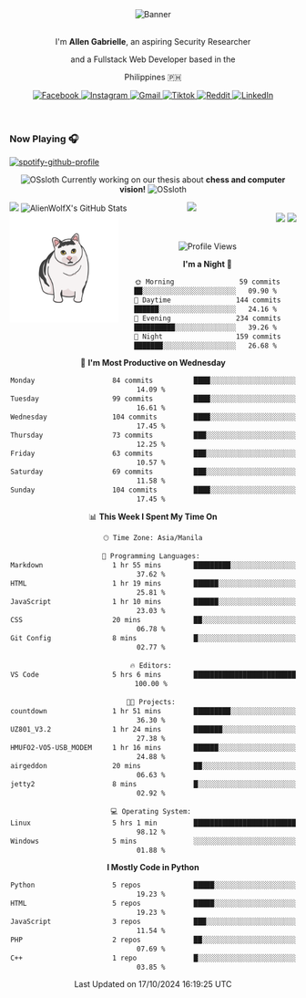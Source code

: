 <!-- AlienWolfX -->
<div align="center">
  <div>
    <!-- ME -->
    <img src="assets/banner.png" alt="Banner" />
    <div>
      <br />
      <p>I'm <b>Allen Gabrielle</b>, an aspiring Security Researcher</p>
      <p>and a Fullstack Web Developer based in the</p>
      <p>Philippines 🇵🇭</p>
    </div>
    <!-- Start Socials -->
    <div style="gap: 4px; align-items: center; margin-top: 10px">
      <a href="https://www.facebook.com/cruizallen">
        <img src="https://img.shields.io/badge/Facebook-blue?logo=facebook" alt="Facebook">
      </a>
      <a href="https://www.instagram.com/cruizallen">
        <img src="https://img.shields.io/badge/Instagram-purple?logo=instagram" alt="Instagram">
      </a>
      <a href="mailto:allengabrielle.cruiz@carsu.edu.ph">
        <img src="https://img.shields.io/badge/Gmail-white?logo=gmail" alt="Gmail">
      </a>
      <a href="https://www.tiktok.com/@cruizallen">
        <img src="https://img.shields.io/badge/Tiktok-black?logo=tiktok" alt="Tiktok">
      </a>
      <a href="https://www.reddit.com/user/AlienWolfX05">
        <img src="https://img.shields.io/badge/Reddit-white?logo=reddit" alt="Reddit">
      </a>
      <a href="https://www.linkedin.com/in/cruizallen">
        <img src="https://img.shields.io/badge/LinkedIn-blue?logo=linkedin" alt="LinkedIn">
      </a>
    </div>
    <!-- End Socials -->
  </div>
</div>

<br />
<br />

### Now Playing 🎧

<div align="left">

[![spotify-github-profile](https://spotify-github-profile.kittinanx.com/api/view?uid=eui8z7q3mzgrl6ogni10r05f6&cover_image=true&theme=novatorem&show_offline=true&background_color=121212&interchange=false&bar_color=53b14f&bar_color_cover=false)](https://spotify-github-profile.kittinanx.com/api/view?uid=eui8z7q3mzgrl6ogni10r05f6&redirect=true)

</div>

<div align="center">

![OSsloth](https://git.io/OSsloth) Currently working on our thesis about **chess and computer vision!** ![OSsloth](https://git.io/OSsloth)

</div>

<img width="38%" align="right" src="https://i.ibb.co/NsqfLfK/AC-Logo-1.png"/> 

<a>
<img width="50%" src="https://github-stats-alpha.vercel.app/api?username=AlienWolfX&cc=151515&tc=fff&ic=0a6da4&bc=151515" />

<img width="50%" src="https://github-readme-streak-stats.herokuapp.com/?user=AlienWolfX&theme=dark&hide_border=true" alt="AlienWolfX's GitHub Stats" />
</a>

<br />

<img align="left" width="38%" src="assets/confused.png" />

<div align="right" >

<img width="50%" src="https://github-readme-stats.vercel.app/api/pin/?username=alienwolfx&repo=thesis-chess&title_color=fff&icon_color=f9f9f9&text_color=9f9f9f&bg_color=151515" />

<img width="50%" src="https://github-readme-stats.vercel.app/api/pin/?username=alienwolfx&repo=UZ801-USB_MODEM&title_color=fff&icon_color=f9f9f9&text_color=9f9f9f&bg_color=151515" />

</div>

<br />

<div align="center">

<!--START_SECTION:waka-->
![Profile Views](http://img.shields.io/badge/Profile%20Views-13-blue)

**I'm a Night 🦉** 

```text
🌞 Morning                59 commits          ██░░░░░░░░░░░░░░░░░░░░░░░   09.90 % 
🌆 Daytime                144 commits         ██████░░░░░░░░░░░░░░░░░░░   24.16 % 
🌃 Evening                234 commits         ██████████░░░░░░░░░░░░░░░   39.26 % 
🌙 Night                  159 commits         ███████░░░░░░░░░░░░░░░░░░   26.68 % 
```
📅 **I'm Most Productive on Wednesday** 

```text
Monday                   84 commits          ████░░░░░░░░░░░░░░░░░░░░░   14.09 % 
Tuesday                  99 commits          ████░░░░░░░░░░░░░░░░░░░░░   16.61 % 
Wednesday                104 commits         ████░░░░░░░░░░░░░░░░░░░░░   17.45 % 
Thursday                 73 commits          ███░░░░░░░░░░░░░░░░░░░░░░   12.25 % 
Friday                   63 commits          ███░░░░░░░░░░░░░░░░░░░░░░   10.57 % 
Saturday                 69 commits          ███░░░░░░░░░░░░░░░░░░░░░░   11.58 % 
Sunday                   104 commits         ████░░░░░░░░░░░░░░░░░░░░░   17.45 % 
```


📊 **This Week I Spent My Time On** 

```text
🕑︎ Time Zone: Asia/Manila

💬 Programming Languages: 
Markdown                 1 hr 55 mins        █████████░░░░░░░░░░░░░░░░   37.62 % 
HTML                     1 hr 19 mins        ██████░░░░░░░░░░░░░░░░░░░   25.81 % 
JavaScript               1 hr 10 mins        ██████░░░░░░░░░░░░░░░░░░░   23.03 % 
CSS                      20 mins             ██░░░░░░░░░░░░░░░░░░░░░░░   06.78 % 
Git Config               8 mins              █░░░░░░░░░░░░░░░░░░░░░░░░   02.77 % 

🔥 Editors: 
VS Code                  5 hrs 6 mins        █████████████████████████   100.00 % 

🐱‍💻 Projects: 
countdown                1 hr 51 mins        █████████░░░░░░░░░░░░░░░░   36.30 % 
UZ801_V3.2               1 hr 24 mins        ███████░░░░░░░░░░░░░░░░░░   27.38 % 
HMUFO2-VO5-USB_MODEM     1 hr 16 mins        ██████░░░░░░░░░░░░░░░░░░░   24.88 % 
airgeddon                20 mins             ██░░░░░░░░░░░░░░░░░░░░░░░   06.63 % 
jetty2                   8 mins              █░░░░░░░░░░░░░░░░░░░░░░░░   02.92 % 

💻 Operating System: 
Linux                    5 hrs 1 min         █████████████████████████   98.12 % 
Windows                  5 mins              ░░░░░░░░░░░░░░░░░░░░░░░░░   01.88 % 
```

**I Mostly Code in Python** 

```text
Python                   5 repos             █████░░░░░░░░░░░░░░░░░░░░   19.23 % 
HTML                     5 repos             █████░░░░░░░░░░░░░░░░░░░░   19.23 % 
JavaScript               3 repos             ███░░░░░░░░░░░░░░░░░░░░░░   11.54 % 
PHP                      2 repos             ██░░░░░░░░░░░░░░░░░░░░░░░   07.69 % 
C++                      1 repo              █░░░░░░░░░░░░░░░░░░░░░░░░   03.85 % 
```




 Last Updated on 17/10/2024 16:19:25 UTC
<!--END_SECTION:waka-->

</div>
